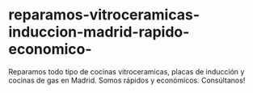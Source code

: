 # reparamos-vitroceramicas-induccion-madrid-rapido-economico-
Reparamos todo tipo de cocinas vitroceramicas, placas de inducción y cocinas de gas en Madrid. Somos rápidos y económicos. Consúltanos!
